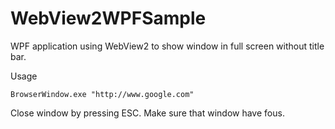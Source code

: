 # WebView2WPFSample
WPF application using WebView2 to show window in full screen without title bar.

Usage
```console
BrowserWindow.exe "http://www.google.com"
```

Close window by pressing ESC. Make sure that window have fous.
